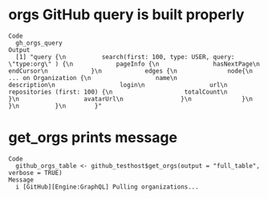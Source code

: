 # orgs GitHub query is built properly

    Code
      gh_orgs_query
    Output
      [1] "query {\n          search(first: 100, type: USER, query: \"type:org\" ) {\n            pageInfo {\n               hasNextPage\n               endCursor\n            }\n            edges {\n              node{\n                ... on Organization {\n                  name\n                  description\n                  login\n                  url\n                  repositories (first: 100) {\n                    totalCount\n                  }\n                  avatarUrl\n                }\n              }\n            }\n          }\n        }"

# get_orgs prints message

    Code
      github_orgs_table <- github_testhost$get_orgs(output = "full_table", verbose = TRUE)
    Message
      i [GitHub][Engine:GraphQL] Pulling organizations...

